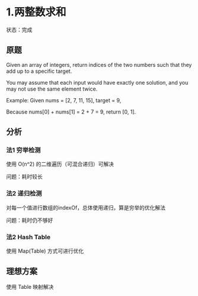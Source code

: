 # 1.两整数求和

状态：完成

## 原题

Given an array of integers, return indices of the two numbers such that they add up to a specific target.

You may assume that each input would have exactly one solution, and you may not use the same element twice.

Example:
Given nums = [2, 7, 11, 15], target = 9,

Because nums[0] + nums[1] = 2 + 7 = 9,
return [0, 1].

## 分析

### 法1 穷举检测

使用 O(n^2) 的二维遍历（可混合递归）可解决

问题：耗时较长

### 法2 递归检测

对每一个值进行数组的indexOf，总体使用递归，算是穷举的优化解法

问题：耗时仍不够好

### 法2  Hash Table

使用 Map(Table) 方式可进行优化

## 理想方案

使用 Table 映射解决
